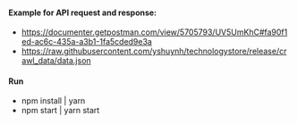 #### Example for API request and response:
* https://documenter.getpostman.com/view/5705793/UV5UmKhC#fa90f1ed-ac6c-435a-a3b1-1fa5cded9e3a
* https://raw.githubusercontent.com/yshuynh/technologystore/release/crawl_data/data.json
#### Run
* npm install | yarn
* npm start | yarn start